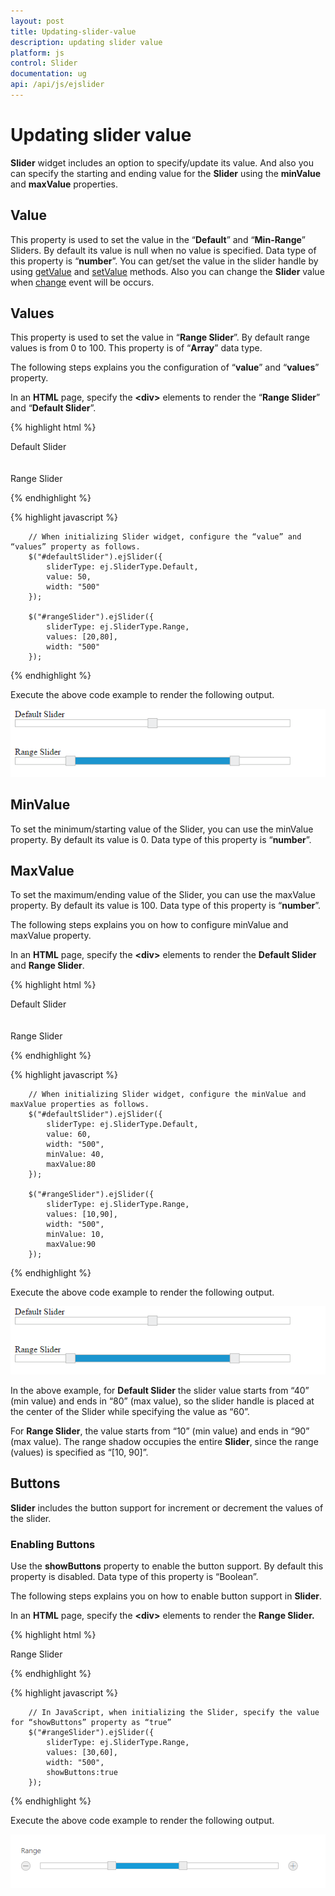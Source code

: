 ```yaml
---
layout: post
title: Updating-slider-value
description: updating slider value
platform: js
control: Slider
documentation: ug
api: /api/js/ejslider
---
```


# Updating slider value

**Slider** widget includes an option to specify/update its value. And also you can specify the starting and ending value for the **Slider** using the **minValue** and **maxValue** properties.

## Value

This property is used to set the value in the “**Default**” and “**Min-Range**” Sliders. By default its value is null when no value is specified. Data type of this property is “**number**”.
You can get/set the value in the slider handle by using [getValue](https://help.syncfusion.com/api/js/ejslider#methods:getvalue) and [setValue](https://help.syncfusion.com/api/js/ejslider#methods:setValue) methods.
Also you can change the **Slider** value when [change](https://help.syncfusion.com/api/js/ejslider#events:change) event will be occurs.

## Values

This property is used to set the value in “**Range Slider**”. By default range values is from 0 to 100. This property is of “**Array**” data type.

The following steps explains you the configuration of “**value**” and “**values**” property.

In an **HTML** page, specify the **&lt;div&gt;** elements to render the “**Range Slider**” and “**Default Slider**”.



{% highlight html %}


<div class="txt">Default Slider</div>
<div id="defaultSlider"></div>
<br />
<br />
<div class="txt">Range Slider</div>
<div id="rangeSlider"></div>


{% endhighlight %}

{% highlight javascript %}

        // When initializing Slider widget, configure the “value” and “values” property as follows.	    
        $("#defaultSlider").ejSlider({
            sliderType: ej.SliderType.Default,
            value: 50,
            width: "500"
        });
        
        $("#rangeSlider").ejSlider({
            sliderType: ej.SliderType.Range,
            values: [20,80],
            width: "500"
        });

{% endhighlight %}

Execute the above code example to render the following output.


![](/js/Slider/Updating-slider-value_images/Updating-slider-value_img1.png) 

## MinValue

To set the minimum/starting value of the Slider, you can use the minValue property. By default its value is 0. Data type of this property is “**number**”.

## MaxValue

To set the maximum/ending value of the Slider, you can use the maxValue property. By default its value is 100. Data type of this property is “**number**”.

The following steps explains you on how to configure minValue and maxValue property.

In an **HTML** page, specify the **&lt;div&gt;** elements to render the **Default Slider** and **Range Slider**.

{% highlight html %}

   <div class="txt">Default Slider</div>
   <div id="defaultSlider"></div>
   <br />
   <br />
   <div class="txt">Range Slider</div>
   <div id="rangeSlider"></div> 

{% endhighlight %}

{% highlight javascript %}


        // When initializing Slider widget, configure the minValue and maxValue properties as follows.
        $("#defaultSlider").ejSlider({
            sliderType: ej.SliderType.Default,
            value: 60,
            width: "500",
            minValue: 40,
            maxValue:80
        });
        
        $("#rangeSlider").ejSlider({
            sliderType: ej.SliderType.Range,
            values: [10,90],
            width: "500",
            minValue: 10,
            maxValue:90
        });

{% endhighlight %}

Execute the above code example to render the following output.

![](/js/Slider/Updating-slider-value_images/Updating-slider-value_img2.png) 

In the above example, for **Default Slider** the slider value starts from “40” (min value) and ends in “80” (max value), so the slider handle is placed at the center of the Slider while specifying the value as “60”.

For **Range Slider**, the value starts from “10” (min value) and ends in “90” (max value). The range shadow occupies the entire **Slider**, since the range (values) is specified as “[10, 90]”.

## Buttons

**Slider** includes the button support for increment or decrement the values of the slider.

### Enabling Buttons

Use the **showButtons** property to enable the button support. By default this property is disabled. Data type of this property is “Boolean”.

The following steps explains you on how to enable button support in **Slider**.

In an **HTML** page, specify the **&lt;div&gt;** elements to render the **Range Slider.**



{% highlight html %}

   <div class="txt">Range Slider</div>
   <div id="rangeSlider"></div>


{% endhighlight %}

{% highlight javascript %}

        // In JavaScript, when initializing the Slider, specify the value for “showButtons” property as “true” 
        $("#rangeSlider").ejSlider({
            sliderType: ej.SliderType.Range,
            values: [30,60],
            width: "500",
            showButtons:true
        });


{% endhighlight %}

Execute the above code example to render the following output.

![](Button-Support_images/Button-Support_img1.png)

